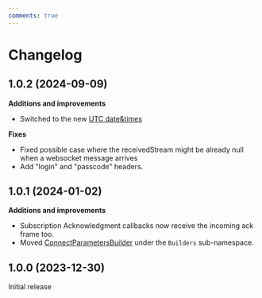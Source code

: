 ```yaml
---
comments: true
---
```


# Changelog

## 1.0.2 (2024-09-09)

__Additions and improvements__

- Switched to the new [UTC date&times](../HTTP/changelog.md)

__Fixes__

- Fixed possible case where the receivedStream might be already null when a websocket message arrives
- Add "login" and "passcode" headers.

## 1.0.1 (2024-01-02)

__Additions and improvements__

- Subscription Acknowledgment callbacks now receive the incoming ack frame too.
- Moved [ConnectParametersBuilder](api-reference/Builders/ConnectParametersBuilder.md) under the `Builders` sub-namespace.

## 1.0.0 (2023-12-30)

Initial release
